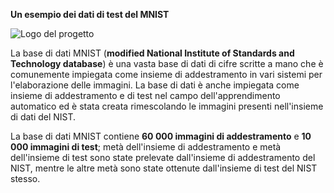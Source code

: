 **Un esempio dei dati di test del MNIST**


![Logo del progetto](../img/img2.png) 

La base di dati MNIST (**modified National Institute of Standards and Technology database**) è una vasta base di dati di cifre scritte a mano che è comunemente impiegata come insieme di addestramento in vari sistemi per l'elaborazione delle immagini. La base di dati è anche impiegata come insieme di addestramento e di test nel campo dell'apprendimento automatico ed è stata creata rimescolando le immagini presenti nell'insieme di dati del NIST.

La base di dati MNIST contiene **60 000 immagini di addestramento** e **10 000 immagini di test**; metà dell'insieme di addestramento e metà dell'insieme di test sono state prelevate dall'insieme di addestramento del NIST, mentre le altre metà sono state ottenute dall'insieme di test del NIST stesso.


